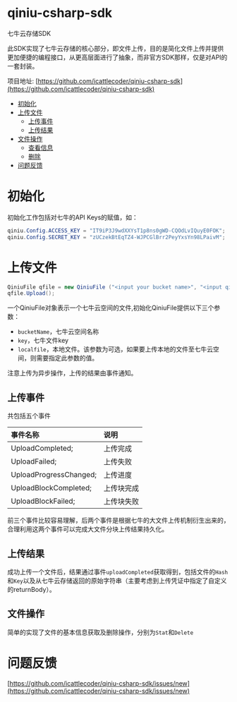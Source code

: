 qiniu-csharp-sdk
================

七牛云存储SDK

此SDK实现了七牛云存储的核心部分，即文件上传，目的是简化文件上传并提供更加便捷的编程接口，从更高层面进行了抽象，而非官方SDK那样，仅是对API的一套封装。

项目地址: [https://github.com/icattlecoder/qiniu-csharp-sdk](https://github.com/icattlecoder/qiniu-csharp-sdk)

- [初始化](#init)
- [上传文件](#upload)
	- [上传事件](#event)
	- [上传结果](#result)
- [文件操作](#rsop)
	- [查看信息](#stat)
	- [删除](#delete)
- [问题反馈](#issue)

<a id="init"></a>
# 初始化

初始化工作包括对七牛的API Keys的赋值，如：
```c#
qiniu.Config.ACCESS_KEY = "IT9iP3J9wdXXYsT1p8ns0gWD-CQOdLvIQuyE0FOK";
qiniu.Config.SECRET_KEY = "zUCzekBtEqTZ4-WJPCGlBrr2PeyYxsYn98LPaivM";
```
<a id="upload"></a>
# 上传文件

```c# 
QiniuFile qfile = new QiniuFile ("<input your bucket name>", "<input qiniu file key>", "<local disk file path>");
qfile.Upload();
```

一个QiniuFile对象表示一个七牛云空间的文件,初始化QiniuFile提供以下三个参数：
- `bucketName`，七牛云空间名称
- `key`，七牛文件key
- `localfile`，本地文件。该参数为可选，如果要上传本地的文件至七牛云空间，则需要指定此参数的值。

注意上传为异步操作，上传的结果由事件通知。

<a id="event"></a>
## 上传事件

共包括五个事件

事件名称 | 说明
:--------- | :---------
UploadCompleted;       		| 上传完成
UploadFailed;       		| 上传失败
UploadProgressChanged;      | 上传进度
UploadBlockCompleted;       | 上传块完成
UploadBlockFailed;       	| 上传块失败

前三个事件比较容易理解，后两个事件是根据七牛的大文件上传机制衍生出来的，合理利用这两个事件可以完成大文件分块上传结果持久化。

<a id="result"></a>
## 上传结果
成功上传一个文件后，结果通过事件`uploadCompleted`获取得到，包括文件的`Hash`和`Key`以及从七牛云存储返回的原始字符串（主要考虑到上传凭证中指定了自定义的returnBody）。

<a id="rsop"></a>
## 文件操作
简单的实现了文件的基本信息获取及删除操作，分别为`Stat`和`Delete`

<a id="issue"></a>
# 问题反馈
[https://github.com/icattlecoder/qiniu-csharp-sdk/issues/new](https://github.com/icattlecoder/qiniu-csharp-sdk/issues/new)

